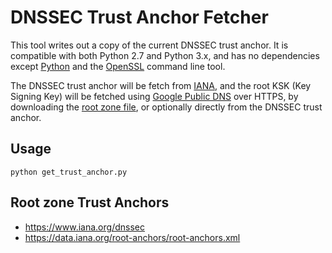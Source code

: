 # DNSSEC Trust Anchor Fetcher

This tool writes out a copy of the current DNSSEC trust anchor. It is compatible with both Python 2.7 and Python 3.x, and has no dependencies except [Python](https://www.python.org/) and the [OpenSSL](https://www.openssl.org/) command line tool.

The DNSSEC trust anchor will be fetch from [IANA](https://www.iana.org/dnssec), and the root KSK (Key Signing Key) will be fetched using [Google Public DNS](https://developers.google.com/speed/public-dns/) over HTTPS, by downloading the [root zone file](https://www.internic.net/domain/root.zone), or optionally directly from the DNSSEC trust anchor.


## Usage

    python get_trust_anchor.py

## Root zone Trust Anchors

- https://www.iana.org/dnssec
- https://data.iana.org/root-anchors/root-anchors.xml
